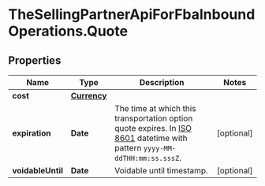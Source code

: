 # TheSellingPartnerApiForFbaInboundOperations.Quote

## Properties
Name | Type | Description | Notes
------------ | ------------- | ------------- | -------------
**cost** | [**Currency**](Currency.md) |  | 
**expiration** | **Date** | The time at which this transportation option quote expires. In [ISO 8601](https://developer-docs.amazon.com/sp-api/docs/iso-8601) datetime with pattern `yyyy-MM-ddTHH:mm:ss.sssZ`. | [optional] 
**voidableUntil** | **Date** | Voidable until timestamp. | [optional] 


